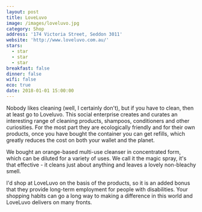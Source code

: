 ```yaml
---
layout: post
title: LoveLuvo
image: /images/loveluvo.jpg
category: Shop
address: '174 Victoria Street, Seddon 3011'
website: 'http://www.loveluvo.com.au/'
stars:
  - star
  - star
  - star
breakfast: false
dinner: false
wifi: false
eco: true
date: 2018-01-01 15:00:00
---
```



Nobody likes cleaning (well, I certainly don't), but if you have to clean, then at least go to Loveluvo. This social enterprise creates and curates an interesting range of cleaning products, shampoos, conditioners and other curiosities. For the most part they are ecologically friendly and for their own products, once you have bought the container you can get refills, which greatly reduces the cost on both your wallet and the planet.

We bought an orange-based multi-use cleanser in concentrated form, which can be diluted for a variety of uses. We call it the magic spray, it's that effective - it cleans just about anything and leaves a lovely non-bleachy smell.

I'd shop at LoveLuvo on the basis of the products, so it is an added bonus that they provide long-term employment for people with disabilities. Your shopping habits can go a long way to making a difference in this world and LoveLuvo delivers on many fronts.